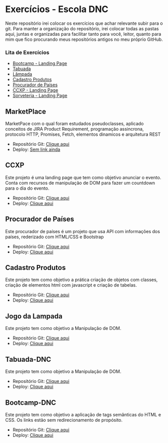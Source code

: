 # Exercícios - Escola DNC

Neste repositório irei colocar os exercícios que achar relevante subir para o git. Para manter a organização do repositório, irei colocar todas as pastas aqui, juntas e organizadas para facilitar tanto para você, leitor, quanto para mim que fico procurando meus repositórios antigos no meu próprio GitHub.

### Lita de Exercícios

- [Bootcamp - Landing Page](#Bootcamp-DNC)
- [Tabuada](#Tabuada-DNC)
- [Lâmpada](#jogo-da-lampada)
- [Cadastro Produtos](#cadastro-produtos)
- [Procurador de Países](#procurador-de-países)
- [CCXP - Landing Page](#ccxp)
- [Sorveteria - Landing Page](#sorveteria)

## MarketPlace

MarketPace com o qual foram estudados pseudoclasses, aplicado conceitos de JIRA Product Requirement, programação assincrona, protocolo HTTP, Promises, Fetch, elementos dinamicos e arquitetura REST

- Repositório Git: [Clique aqui](https://github.com/xtirian/DNC-Exercicios/blob/feature/JS-Avancado/dnc-store-advanced)
- Deploy: [Sem link ainda]()

## CCXP

Este projeto é uma landing page que tem como objetivo anunciar o evento. Conta com recursos de manipulação de DOM para fazer um countdown para o dia do evento.

- Repositório Git: [Clique aqui](https://github.com/xtirian/DNC-Exercicios/tree/main/5.CCXP)
- Deploy: [Clique aqui](https://ccxp-ivory.vercel.app)

## Procurador de Países

Este procurador de países é um projeto que usa API com informações dos países, rederizado com HTML/CSS e Bootstrap

- Repositório Git: [Clique aqui](https://github.com/xtirian/DNC-Exercicios/tree/main/4.ProcuradorPaises-DNC)
- Deploy: [Clique aqui](https://search-country-omega.vercel.app)

## Cadastro Produtos

Este projeto tem como objetivo a prática criação de objetos com classes, criação de elementos html com javascript e criação de tabelas.

- Repositório Git: [Clique aqui](https://github.com/xtirian/DNC-Exercicios/tree/main/3.CadastroProdutos-DNC)
- Deploy: [Clique aqui](https://cadastro-produtos-sigma.vercel.app)

## Jogo da Lampada

Este projeto tem como objetivo a Manipulação de DOM.

- Repositório Git: [Clique aqui](https://github.com/xtirian/DNC-Exercicios/tree/main/2.JogoDaLampada-DNC)
- Deploy: [Clique aqui](https://lampada-dnc-six.vercel.app/)

## Tabuada-DNC

Este projeto tem como objetivo a Manipulação de DOM.

- Repositório Git: [Clique aqui](https://github.com/xtirian/DNC-Exercicios/tree/main/1.Tabuada%20-%20DNC)
- Deploy: [Clique aqui](https://tabuada-dnc-pink.vercel.app/)

## Bootcamp-DNC

Este projeto tem como objetivo a aplicação de tags semânticas do HTML e CSS. Os links estão sem redirecionamento de propósito.

- Repositório Git: [Clique aqui](https://github.com/xtirian/DNC-Exercicios/tree/main/0.Bootcamp%20-%20DNC)
- Deploy: [Clique aqui](https://bootcamp-dnc-snowy.vercel.app)
